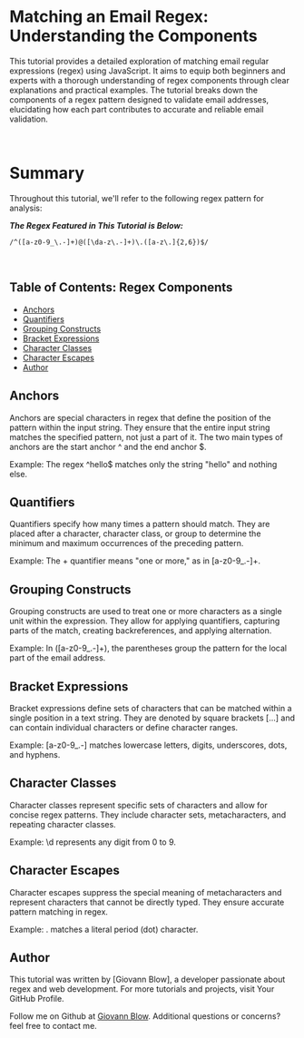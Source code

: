 # Matching an Email Regex: Understanding the Components

This tutorial provides a detailed exploration of matching email regular expressions (regex) using JavaScript. It aims to equip both beginners and experts with a thorough understanding of regex components through clear explanations and practical examples. The tutorial breaks down the components of a regex pattern designed to validate email addresses, elucidating how each part contributes to accurate and reliable email validation.

<br>

# Summary
Throughout this tutorial, we'll refer to the following regex pattern for analysis:

***The Regex Featured in This Tutorial is Below:***
```
/^([a-z0-9_\.-]+)@([\da-z\.-]+)\.([a-z\.]{2,6})$/
```
<br>

## Table of Contents: Regex Components
- [Anchors](#anchors)
- [Quantifiers](#quantifiers)
- [Grouping Constructs](#grouping-constructs)
- [Bracket Expressions](#bracket-expressions)
- [Character Classes](#character-classes)
- [Character Escapes](#character-escapes)
- [Author](#author)

## Anchors

Anchors are special characters in regex that define the position of the pattern within the input string. They ensure that the entire input string matches the specified pattern, not just a part of it. The two main types of anchors are the start anchor ^ and the end anchor $.

Example: The regex ^hello$ matches only the string "hello" and nothing else.


## Quantifiers

Quantifiers specify how many times a pattern should match. They are placed after a character, character class, or group to determine the minimum and maximum occurrences of the preceding pattern.

Example: The + quantifier means "one or more," as in [a-z0-9_\.-]+.


## Grouping Constructs

Grouping constructs are used to treat one or more characters as a single unit within the expression. They allow for applying quantifiers, capturing parts of the match, creating backreferences, and applying alternation.

Example: In ([a-z0-9_\.-]+), the parentheses group the pattern for the local part of the email address.


## Bracket Expressions

Bracket expressions define sets of characters that can be matched within a single position in a text string. They are denoted by square brackets [...] and can contain individual characters or define character ranges.

Example: [a-z0-9_\.-] matches lowercase letters, digits, underscores, dots, and hyphens.


## Character Classes

Character classes represent specific sets of characters and allow for concise regex patterns. They include character sets, metacharacters, and repeating character classes.

Example: \d represents any digit from 0 to 9.


## Character Escapes

Character escapes suppress the special meaning of metacharacters and represent characters that cannot be directly typed. They ensure accurate pattern matching in regex.

Example: \. matches a literal period (dot) character.

## Author

This tutorial was written by [Giovann Blow], a developer passionate about regex and web development. For more tutorials and projects, visit Your GitHub Profile.

Follow me on Github at [Giovann Blow](https://github.com/gblow). Additional questions or concerns? feel free to contact me.
